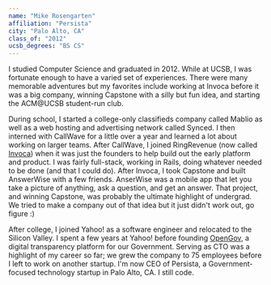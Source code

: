 ```yaml
---
name: "Mike Rosengarten"
affiliation: "Persista"
city: "Palo Alto, CA"
class_of: "2012"
ucsb_degrees: "BS CS"
---
```


I studied Computer Science and graduated in 2012. While at UCSB, I was fortunate enough to have a varied set of experiences. There were many memorable adventures but my favorites include working at Invoca before it was a big company, winning Capstone with a silly but fun idea, and starting the ACM@UCSB student-run club.

During school, I started a college-only classifieds company called Mablio as well as a web hosting and advertising network called Synced. I then interned with CallWave for a little over a year and learned a lot about working on larger teams. After CallWave, I joined RingRevenue (now called [Invoca](https://www.invoca.com/)) when it was just the founders to help build out the early platform and product. I was fairly full-stack, working in Rails, doing whatever needed to be done (and that I could do). After Invoca, I took Capstone and built AnswerWise with a few friends. AnserWise was a mobile app that let you take a picture of anything, ask a question, and get an answer. That project, and winning Capstone, was probably the ultimate highlight of undergrad. We tried to make a company out of that idea but it just didn't work out, go figure :)

 After college, I joined Yahoo! as a software engineer and relocated to the Silicon Valley. I spent a few years at Yahoo! before founding [OpenGov](https://www.opengov.com/), a digital transparency platform for our Government. Serving as CTO was a highlight of my career so far; we grew the company to 75 employees before I left to work on another startup. I'm now CEO of Persista, a Government-focused technology startup in Palo Alto, CA. I still code.